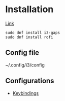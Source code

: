 # Installation

[Link](https://github.com/Airblader/i3/wiki/installation)

```
sudo dnf install i3-gaps
sudo dnf install rofi

```

## Config file
~/.config/i3/config


## Configurations

- [Keybindings](https://i3wm.org/docs/userguide.html#_default_keybindings) 